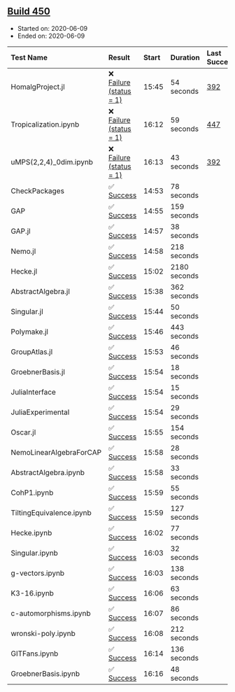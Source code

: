 ## [Build 450](https://oscarci.mathematik.uni-kl.de/job/oscar-julia-1.4/450/)

* Started on: 2020-06-09
* Ended on: 2020-06-09

| Test Name    | Result | Start | Duration | Last Success | First Failure |
|:-------------|:-------|:------|:---------|:-------------|:--------------|
| HomalgProject.jl | ❌ [Failure (status = 1)](https://oscarci.mathematik.uni-kl.de/job/oscar-julia-1.4/450/artifact/logs/build-450/HomalgProject.jl.log) | 15:45 | 54 seconds | [392](https://oscarci.mathematik.uni-kl.de/job/oscar-julia-1.4/392/) | [393](https://oscarci.mathematik.uni-kl.de/job/oscar-julia-1.4/393/) |
| Tropicalization.ipynb | ❌ [Failure (status = 1)](https://oscarci.mathematik.uni-kl.de/job/oscar-julia-1.4/450/artifact/logs/build-450/Tropicalization.ipynb.log) | 16:12 | 59 seconds | [447](https://oscarci.mathematik.uni-kl.de/job/oscar-julia-1.4/447/) | [448](https://oscarci.mathematik.uni-kl.de/job/oscar-julia-1.4/448/) |
| uMPS(2,2,4)_0dim.ipynb | ❌ [Failure (status = 1)](https://oscarci.mathematik.uni-kl.de/job/oscar-julia-1.4/450/artifact/logs/build-450/uMPS-2-2-4-_0dim.ipynb.log) | 16:13 | 43 seconds | [392](https://oscarci.mathematik.uni-kl.de/job/oscar-julia-1.4/392/) | [393](https://oscarci.mathematik.uni-kl.de/job/oscar-julia-1.4/393/) |
| CheckPackages | ✅ [Success](https://oscarci.mathematik.uni-kl.de/job/oscar-julia-1.4/450/artifact/logs/build-450/CheckPackages.log) | 14:53 | 78 seconds |  |  |
| GAP | ✅ [Success](https://oscarci.mathematik.uni-kl.de/job/oscar-julia-1.4/450/artifact/logs/build-450/GAP.log) | 14:55 | 159 seconds |  |  |
| GAP.jl | ✅ [Success](https://oscarci.mathematik.uni-kl.de/job/oscar-julia-1.4/450/artifact/logs/build-450/GAP.jl.log) | 14:57 | 38 seconds |  |  |
| Nemo.jl | ✅ [Success](https://oscarci.mathematik.uni-kl.de/job/oscar-julia-1.4/450/artifact/logs/build-450/Nemo.jl.log) | 14:58 | 218 seconds |  |  |
| Hecke.jl | ✅ [Success](https://oscarci.mathematik.uni-kl.de/job/oscar-julia-1.4/450/artifact/logs/build-450/Hecke.jl.log) | 15:02 | 2180 seconds |  |  |
| AbstractAlgebra.jl | ✅ [Success](https://oscarci.mathematik.uni-kl.de/job/oscar-julia-1.4/450/artifact/logs/build-450/AbstractAlgebra.jl.log) | 15:38 | 362 seconds |  |  |
| Singular.jl | ✅ [Success](https://oscarci.mathematik.uni-kl.de/job/oscar-julia-1.4/450/artifact/logs/build-450/Singular.jl.log) | 15:44 | 50 seconds |  |  |
| Polymake.jl | ✅ [Success](https://oscarci.mathematik.uni-kl.de/job/oscar-julia-1.4/450/artifact/logs/build-450/Polymake.jl.log) | 15:46 | 443 seconds |  |  |
| GroupAtlas.jl | ✅ [Success](https://oscarci.mathematik.uni-kl.de/job/oscar-julia-1.4/450/artifact/logs/build-450/GroupAtlas.jl.log) | 15:53 | 46 seconds |  |  |
| GroebnerBasis.jl | ✅ [Success](https://oscarci.mathematik.uni-kl.de/job/oscar-julia-1.4/450/artifact/logs/build-450/GroebnerBasis.jl.log) | 15:54 | 18 seconds |  |  |
| JuliaInterface | ✅ [Success](https://oscarci.mathematik.uni-kl.de/job/oscar-julia-1.4/450/artifact/logs/build-450/JuliaInterface.log) | 15:54 | 15 seconds |  |  |
| JuliaExperimental | ✅ [Success](https://oscarci.mathematik.uni-kl.de/job/oscar-julia-1.4/450/artifact/logs/build-450/JuliaExperimental.log) | 15:54 | 29 seconds |  |  |
| Oscar.jl | ✅ [Success](https://oscarci.mathematik.uni-kl.de/job/oscar-julia-1.4/450/artifact/logs/build-450/Oscar.jl.log) | 15:55 | 154 seconds |  |  |
| NemoLinearAlgebraForCAP | ✅ [Success](https://oscarci.mathematik.uni-kl.de/job/oscar-julia-1.4/450/artifact/logs/build-450/NemoLinearAlgebraForCAP.log) | 15:58 | 28 seconds |  |  |
| AbstractAlgebra.ipynb | ✅ [Success](https://oscarci.mathematik.uni-kl.de/job/oscar-julia-1.4/450/artifact/logs/build-450/AbstractAlgebra.ipynb.log) | 15:58 | 33 seconds |  |  |
| CohP1.ipynb | ✅ [Success](https://oscarci.mathematik.uni-kl.de/job/oscar-julia-1.4/450/artifact/logs/build-450/CohP1.ipynb.log) | 15:59 | 55 seconds |  |  |
| TiltingEquivalence.ipynb | ✅ [Success](https://oscarci.mathematik.uni-kl.de/job/oscar-julia-1.4/450/artifact/logs/build-450/TiltingEquivalence.ipynb.log) | 15:59 | 127 seconds |  |  |
| Hecke.ipynb | ✅ [Success](https://oscarci.mathematik.uni-kl.de/job/oscar-julia-1.4/450/artifact/logs/build-450/Hecke.ipynb.log) | 16:02 | 77 seconds |  |  |
| Singular.ipynb | ✅ [Success](https://oscarci.mathematik.uni-kl.de/job/oscar-julia-1.4/450/artifact/logs/build-450/Singular.ipynb.log) | 16:03 | 32 seconds |  |  |
| g-vectors.ipynb | ✅ [Success](https://oscarci.mathematik.uni-kl.de/job/oscar-julia-1.4/450/artifact/logs/build-450/g-vectors.ipynb.log) | 16:03 | 138 seconds |  |  |
| K3-16.ipynb | ✅ [Success](https://oscarci.mathematik.uni-kl.de/job/oscar-julia-1.4/450/artifact/logs/build-450/K3-16.ipynb.log) | 16:06 | 63 seconds |  |  |
| c-automorphisms.ipynb | ✅ [Success](https://oscarci.mathematik.uni-kl.de/job/oscar-julia-1.4/450/artifact/logs/build-450/c-automorphisms.ipynb.log) | 16:07 | 86 seconds |  |  |
| wronski-poly.ipynb | ✅ [Success](https://oscarci.mathematik.uni-kl.de/job/oscar-julia-1.4/450/artifact/logs/build-450/wronski-poly.ipynb.log) | 16:08 | 212 seconds |  |  |
| GITFans.ipynb | ✅ [Success](https://oscarci.mathematik.uni-kl.de/job/oscar-julia-1.4/450/artifact/logs/build-450/GITFans.ipynb.log) | 16:14 | 136 seconds |  |  |
| GroebnerBasis.ipynb | ✅ [Success](https://oscarci.mathematik.uni-kl.de/job/oscar-julia-1.4/450/artifact/logs/build-450/GroebnerBasis.ipynb.log) | 16:16 | 48 seconds |  |  |
